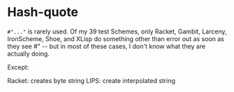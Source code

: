 # Hash-quote

`#"..."` is rarely used.  Of my 39 test Schemes, only Racket, Gambit, Larceny, IronScheme, Shoe, and XLisp do something other than error out as soon as they see #" -- but in most of these cases, I don't know what they are actually doing.

Except:

Racket: creates byte string
LIPS: create interpolated string
